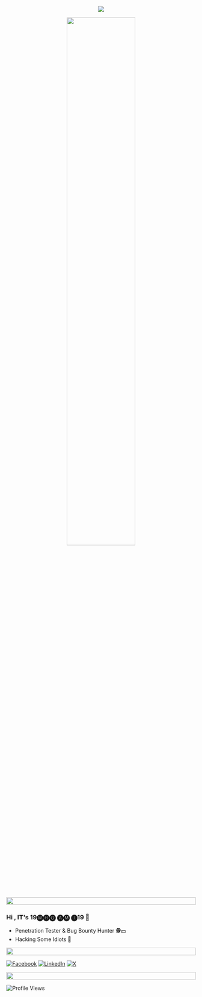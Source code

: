 
<p align="center">
  
<img src="https://readme-typing-svg.herokuapp.com/?font=Orbitron&size=40&color=%2379A500&height=67&duration=3000&center=true&lines=19WHOAMI19">

<p align="center">
<img src="https://media2.giphy.com/media/v1.Y2lkPTc5MGI3NjExcHg3NWdmN2t4OWl4bWZzemN1MHc1azQ0czVnMnk2bWx4MGxvd2g3NiZlcD12MV9pbnRlcm5hbF9naWZfYnlfaWQmY3Q9Zw/RbDKaczqWovIugyJmW/giphy.gif" width="60%" height="60%">

    
   
    
<!--📏LINE-->
<img src="https://i.imgur.com/dBaSKWF.gif" height="20" width="100%">
    
    
    
### Hi , IT's 19🅦🅗🅞 🅐🅜 🅘19 🚨
- Penetration Tester & Bug Bounty Hunter 🕵️💵
- Hacking Some Idiots 👾
    
<!--📏LINE-->
<img src="https://i.imgur.com/dBaSKWF.gif" height="20" width="100%">
    
[![Facebook](https://img.shields.io/badge/Facebook-%231877F2.svg?logo=Facebook&logoColor=white)](https://www.facebook.com/19whoami19)
[![LinkedIn](https://img.shields.io/badge/Linkedin-%230077B5.svg?logo=linkedin&logoColor=white)](https://www.linkedin.com/in/19whoami19)
[![X](https://img.shields.io/badge/X-%23000000.svg?logo=X&logoColor=white)](https://x.com/19whoami19)
<!--📏LINE-->
<img src="https://i.imgur.com/dBaSKWF.gif" height="20" width="100%">
    
    
![Profile Views](https://komarev.com/ghpvc/?username=19whoami19&style=flat-square)

